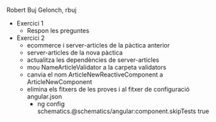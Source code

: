 Robert Buj Gelonch, rbuj
- Exercici 1
  - Respon les preguntes
- Exercici 2
  - ecommerce i server-articles de la pàctica anterior
  - server-articles de la nova pàctica
  - actualitza les dependències de server-articles
  - mou NameArticleValidator a la carpeta validators
  - canvia el nom ArticleNewReactiveComponent a ArticleNewComponent
  - elimina els fitxers de les proves i al fitxer de configuració angular.json
    - ng config schematics.@schematics/angular:component.skipTests true
